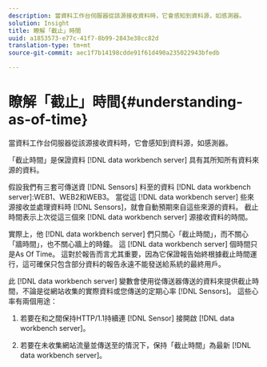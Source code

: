 ```yaml
---
description: 當資料工作台伺服器從該源接收資料時，它會感知到資料源，如感測器。
solution: Insight
title: 瞭解「截止」時間
uuid: a1853573-e77c-41f7-8b99-2843e38cc82d
translation-type: tm+mt
source-git-commit: aec1f7b14198cdde91f61d490a235022943bfedb

---
```



# 瞭解「截止」時間{#understanding-as-of-time}

當資料工作台伺服器從該源接收資料時，它會感知到資料源，如感測器。

「截止時間」是保證資料 [!DNL data workbench server] 具有其所知所有資料來源的資料。

假設我們有三套可傳送資 [!DNL Sensors] 料至的資料 [!DNL data workbench server]:WEB1、WEB2和WEB3。 當從這 [!DNL data workbench server] 些來源接收並處理資料時 [!DNL Sensors]，就會自動預期來自這些來源的資料。 截止時間表示上次從這三個來 [!DNL data workbench server] 源接收資料的時間。

實際上，他 [!DNL data workbench server] 們只關心「截止時間」，而不關心「牆時間」，也不關心牆上的時鐘。 這 [!DNL data workbench server] 個時間只是As Of Time。 這對於報告而言尤其重要，因為它保證報告始終根據截止時間運行，這可確保只包含部分資料的報告永遠不能發送給系統的最終用戶。

此 [!DNL data workbench server] 變數會使用從傳送器傳送的資料來提供截止時間，不論是從網站收集的實際資料或您傳送的定期心率 [!DNL Sensors]。 這些心率有兩個用途：

1. 若要在和之間保持HTTP/1.1持續連 [!DNL Sensor] 接開啟 [!DNL data workbench server]。

1. 若要在未收集網站流量並傳送至的情況下，保持「截止時間」為最新 [!DNL data workbench server]。

